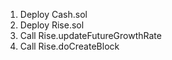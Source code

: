 1. Deploy Cash.sol
2. Deploy Rise.sol
3. Call Rise.updateFutureGrowthRate
4. Call Rise.doCreateBlock